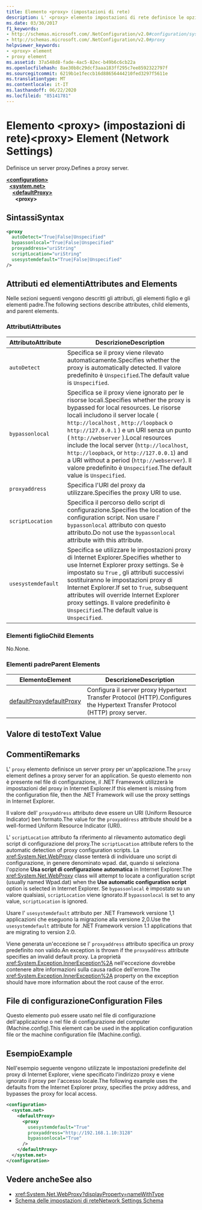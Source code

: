 ```yaml
---
title: Elemento <proxy> (impostazioni di rete)
description: L' <proxy> elemento impostazioni di rete definisce le opzioni del server proxy nel .NET Framework. Questo articolo include un esempio.
ms.date: 03/30/2017
f1_keywords:
- http://schemas.microsoft.com/.NetConfiguration/v2.0#configuration/system.net/defaultProxy/proxy
- http://schemas.microsoft.com/.NetConfiguration/v2.0#proxy
helpviewer_keywords:
- <proxy> element
- proxy element
ms.assetid: 37a548d8-fade-4ac5-82ec-b49b6c6cb22a
ms.openlocfilehash: 8ae30b8c29dcf3aaa183ff295c7ee8592322797f
ms.sourcegitcommit: 6219b1e1feccb16d88656444210fed3297f5611e
ms.translationtype: MT
ms.contentlocale: it-IT
ms.lasthandoff: 06/22/2020
ms.locfileid: "85141781"
---
```

# <a name="proxy-element-network-settings"></a><span data-ttu-id="c8742-104">Elemento \<proxy> (impostazioni di rete)</span><span class="sxs-lookup"><span data-stu-id="c8742-104">\<proxy> Element (Network Settings)</span></span>
<span data-ttu-id="c8742-105">Definisce un server proxy.</span><span class="sxs-lookup"><span data-stu-id="c8742-105">Defines a proxy server.</span></span>  

[**\<configuration>**](../configuration-element.md)\
&nbsp;&nbsp;[**\<system.net>**](system-net-element-network-settings.md)\
&nbsp;&nbsp;&nbsp;&nbsp;[**\<defaultProxy>**](defaultproxy-element-network-settings.md)\
&nbsp;&nbsp;&nbsp;&nbsp;&nbsp;&nbsp;**\<proxy>**

## <a name="syntax"></a><span data-ttu-id="c8742-106">Sintassi</span><span class="sxs-lookup"><span data-stu-id="c8742-106">Syntax</span></span>  
  
```xml  
<proxy
  autoDetect="True|False|Unspecified"
  bypassonlocal="True|False|Unspecified"
  proxyaddress="uriString"
  scriptLocation="uriString"
  usesystemdefault="True|False|Unspecified"
/>
```  
  
## <a name="attributes-and-elements"></a><span data-ttu-id="c8742-107">Attributi ed elementi</span><span class="sxs-lookup"><span data-stu-id="c8742-107">Attributes and Elements</span></span>  
 <span data-ttu-id="c8742-108">Nelle sezioni seguenti vengono descritti gli attributi, gli elementi figlio e gli elementi padre.</span><span class="sxs-lookup"><span data-stu-id="c8742-108">The following sections describe attributes, child elements, and parent elements.</span></span>  
  
### <a name="attributes"></a><span data-ttu-id="c8742-109">Attributi</span><span class="sxs-lookup"><span data-stu-id="c8742-109">Attributes</span></span>  
  
|<span data-ttu-id="c8742-110">**Attributo**</span><span class="sxs-lookup"><span data-stu-id="c8742-110">**Attribute**</span></span>|<span data-ttu-id="c8742-111">**Descrizione**</span><span class="sxs-lookup"><span data-stu-id="c8742-111">**Description**</span></span>|  
|-------------------|---------------------|  
|`autoDetect`|<span data-ttu-id="c8742-112">Specifica se il proxy viene rilevato automaticamente.</span><span class="sxs-lookup"><span data-stu-id="c8742-112">Specifies whether the proxy is automatically detected.</span></span> <span data-ttu-id="c8742-113">Il valore predefinito è `Unspecified`.</span><span class="sxs-lookup"><span data-stu-id="c8742-113">The default value is `Unspecified`.</span></span>|  
|`bypassonlocal`|<span data-ttu-id="c8742-114">Specifica se il proxy viene ignorato per le risorse locali.</span><span class="sxs-lookup"><span data-stu-id="c8742-114">Specifies whether the proxy is bypassed for local resources.</span></span> <span data-ttu-id="c8742-115">Le risorse locali includono il server locale ( `http://localhost` , `http://loopback` o `http://127.0.0.1` ) e un URI senza un punto ( `http://webserver` ).</span><span class="sxs-lookup"><span data-stu-id="c8742-115">Local resources include the local server (`http://localhost`, `http://loopback`, or `http://127.0.0.1`) and a URI without a period (`http://webserver`).</span></span> <span data-ttu-id="c8742-116">Il valore predefinito è `Unspecified`.</span><span class="sxs-lookup"><span data-stu-id="c8742-116">The default value is `Unspecified`.</span></span>|  
|`proxyaddress`|<span data-ttu-id="c8742-117">Specifica l'URI del proxy da utilizzare.</span><span class="sxs-lookup"><span data-stu-id="c8742-117">Specifies the proxy URI to use.</span></span>|  
|`scriptLocation`|<span data-ttu-id="c8742-118">Specifica il percorso dello script di configurazione.</span><span class="sxs-lookup"><span data-stu-id="c8742-118">Specifies the location of the configuration script.</span></span> <span data-ttu-id="c8742-119">Non usare l' `bypassonlocal` attributo con questo attributo.</span><span class="sxs-lookup"><span data-stu-id="c8742-119">Do not use the `bypassonlocal` attribute with this attribute.</span></span> |  
|`usesystemdefault`|<span data-ttu-id="c8742-120">Specifica se utilizzare le impostazioni proxy di Internet Explorer.</span><span class="sxs-lookup"><span data-stu-id="c8742-120">Specifies whether to use Internet Explorer proxy settings.</span></span> <span data-ttu-id="c8742-121">Se è impostato su `True` , gli attributi successivi sostituiranno le impostazioni proxy di Internet Explorer.</span><span class="sxs-lookup"><span data-stu-id="c8742-121">If set to `True`, subsequent attributes will override Internet Explorer proxy settings.</span></span> <span data-ttu-id="c8742-122">Il valore predefinito è `Unspecified`.</span><span class="sxs-lookup"><span data-stu-id="c8742-122">The default value is `Unspecified`.</span></span>|  
  
### <a name="child-elements"></a><span data-ttu-id="c8742-123">Elementi figlio</span><span class="sxs-lookup"><span data-stu-id="c8742-123">Child Elements</span></span>  
 <span data-ttu-id="c8742-124">No.</span><span class="sxs-lookup"><span data-stu-id="c8742-124">None.</span></span>  
  
### <a name="parent-elements"></a><span data-ttu-id="c8742-125">Elementi padre</span><span class="sxs-lookup"><span data-stu-id="c8742-125">Parent Elements</span></span>  
  
|<span data-ttu-id="c8742-126">**Elemento**</span><span class="sxs-lookup"><span data-stu-id="c8742-126">**Element**</span></span>|<span data-ttu-id="c8742-127">**Descrizione**</span><span class="sxs-lookup"><span data-stu-id="c8742-127">**Description**</span></span>|  
|-----------------|---------------------|  
|[<span data-ttu-id="c8742-128">defaultProxy</span><span class="sxs-lookup"><span data-stu-id="c8742-128">defaultProxy</span></span>](defaultproxy-element-network-settings.md)|<span data-ttu-id="c8742-129">Configura il server proxy Hypertext Transfer Protocol (HTTP).</span><span class="sxs-lookup"><span data-stu-id="c8742-129">Configures the Hypertext Transfer Protocol (HTTP) proxy server.</span></span>|  
  
## <a name="text-value"></a><span data-ttu-id="c8742-130">Valore di testo</span><span class="sxs-lookup"><span data-stu-id="c8742-130">Text Value</span></span>  
  
## <a name="remarks"></a><span data-ttu-id="c8742-131">Commenti</span><span class="sxs-lookup"><span data-stu-id="c8742-131">Remarks</span></span>  
 <span data-ttu-id="c8742-132">L' `proxy` elemento definisce un server proxy per un'applicazione.</span><span class="sxs-lookup"><span data-stu-id="c8742-132">The `proxy` element defines a proxy server for an application.</span></span> <span data-ttu-id="c8742-133">Se questo elemento non è presente nel file di configurazione, il .NET Framework utilizzerà le impostazioni del proxy in Internet Explorer.</span><span class="sxs-lookup"><span data-stu-id="c8742-133">If this element is missing from the configuration file, then the .NET Framework will use the proxy settings in Internet Explorer.</span></span>  
  
 <span data-ttu-id="c8742-134">Il valore dell' `proxyaddress` attributo deve essere un URI (Uniform Resource Indicator) ben formato.</span><span class="sxs-lookup"><span data-stu-id="c8742-134">The value for the `proxyaddress` attribute should be a well-formed Uniform Resource Indicator (URI).</span></span>  
  
 <span data-ttu-id="c8742-135">L' `scriptLocation` attributo fa riferimento al rilevamento automatico degli script di configurazione del proxy.</span><span class="sxs-lookup"><span data-stu-id="c8742-135">The `scriptLocation` attribute refers to the automatic detection of proxy configuration scripts.</span></span> <span data-ttu-id="c8742-136">La <xref:System.Net.WebProxy> classe tenterà di individuare uno script di configurazione, in genere denominato wpad. dat, quando si seleziona l'opzione **Usa script di configurazione automatica** in Internet Explorer.</span><span class="sxs-lookup"><span data-stu-id="c8742-136">The <xref:System.Net.WebProxy> class will attempt to locate a configuration script (usually named Wpad.dat) when the **Use automatic configuration script** option is selected in Internet Explorer.</span></span> <span data-ttu-id="c8742-137">Se `bypassonlocal` è impostato su un valore qualsiasi, `scriptLocation` viene ignorato.</span><span class="sxs-lookup"><span data-stu-id="c8742-137">If `bypassonlocal` is set to any value, `scriptLocation` is ignored.</span></span>
  
 <span data-ttu-id="c8742-138">Usare l' `usesystemdefault` attributo per .NET Framework versione 1,1 applicazioni che eseguono la migrazione alla versione 2,0.</span><span class="sxs-lookup"><span data-stu-id="c8742-138">Use the `usesystemdefault` attribute for .NET Framework version 1.1 applications that are migrating to version 2.0.</span></span>  
  
 <span data-ttu-id="c8742-139">Viene generata un'eccezione se l' `proxyaddress` attributo specifica un proxy predefinito non valido.</span><span class="sxs-lookup"><span data-stu-id="c8742-139">An exception is thrown if the `proxyaddress` attribute specifies an invalid default proxy.</span></span> <span data-ttu-id="c8742-140">La proprietà <xref:System.Exception.InnerException%2A> nell'eccezione dovrebbe contenere altre informazioni sulla causa radice dell'errore.</span><span class="sxs-lookup"><span data-stu-id="c8742-140">The <xref:System.Exception.InnerException%2A> property on the exception should have more information about the root cause of the error.</span></span>  
  
## <a name="configuration-files"></a><span data-ttu-id="c8742-141">File di configurazione</span><span class="sxs-lookup"><span data-stu-id="c8742-141">Configuration Files</span></span>  
 <span data-ttu-id="c8742-142">Questo elemento può essere usato nel file di configurazione dell'applicazione o nel file di configurazione del computer (Machine.config).</span><span class="sxs-lookup"><span data-stu-id="c8742-142">This element can be used in the application configuration file or the machine configuration file (Machine.config).</span></span>  
  
## <a name="example"></a><span data-ttu-id="c8742-143">Esempio</span><span class="sxs-lookup"><span data-stu-id="c8742-143">Example</span></span>  
 <span data-ttu-id="c8742-144">Nell'esempio seguente vengono utilizzate le impostazioni predefinite del proxy di Internet Explorer, viene specificato l'indirizzo proxy e viene ignorato il proxy per l'accesso locale.</span><span class="sxs-lookup"><span data-stu-id="c8742-144">The following example uses the defaults from the Internet Explorer proxy, specifies the proxy address, and bypasses the proxy for local access.</span></span>  
  
```xml  
<configuration>  
  <system.net>  
    <defaultProxy>  
      <proxy  
        usesystemdefault="True"  
        proxyaddress="http://192.168.1.10:3128"  
        bypassonlocal="True"  
      />  
    </defaultProxy>  
  </system.net>  
</configuration>  
```  
  
## <a name="see-also"></a><span data-ttu-id="c8742-145">Vedere anche</span><span class="sxs-lookup"><span data-stu-id="c8742-145">See also</span></span>

- <xref:System.Net.WebProxy?displayProperty=nameWithType>
- [<span data-ttu-id="c8742-146">Schema delle impostazioni di rete</span><span class="sxs-lookup"><span data-stu-id="c8742-146">Network Settings Schema</span></span>](index.md)
